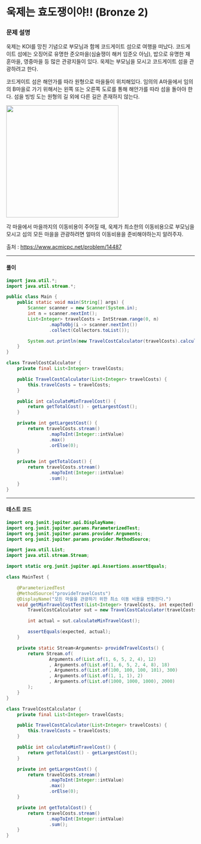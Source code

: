 # 욱제는 효도쟁이야!! (Bronze 2)

### 문제 설명

욱제는 KOI를 망친 기념으로 부모님과 함께 코드게이트 섬으로 여행을 떠났다. 코드게이트 섬에는 오징어로 유명한 준오마을(심술쟁이 해커 임준오 아님), 밥으로 유명한 재훈마을, 영중마을 등 많은 관광지들이 있다. 욱제는 부모님을 모시고 코드게이트 섬을 관광하려고 한다.

코드게이트 섬은 해안가를 따라 원형으로 마을들이 위치해있다. 임의의 A마을에서 임의의 B마을로 가기 위해서는 왼쪽 또는 오른쪽 도로를 통해 해안가를 따라 섬을 돌아야 한다. 섬을 빙빙 도는 원형의 길 외에 다른 길은 존재하지 않는다.

<img src="https://onlinejudgeimages.s3-ap-northeast-1.amazonaws.com/problem/14487/1.png" width=300px>

각 마을에서 마을까지의 이동비용이 주어질 때, 욱제가 최소한의 이동비용으로 부모님을 모시고 섬의 모든 마을을 관광하려면 얼마의 이동비용을 준비해야하는지 알려주자.

출처 : https://www.acmicpc.net/problem/14487

---

#### 풀이
~~~java
import java.util.*;
import java.util.stream.*;

public class Main {
    public static void main(String[] args) {
        Scanner scanner = new Scanner(System.in);
        int n = scanner.nextInt();
        List<Integer> travelCosts = IntStream.range(0, n)
                .mapToObj(i -> scanner.nextInt())
                .collect(Collectors.toList());

        System.out.println(new TravelCostCalculator(travelCosts).calculateMinTravelCost());
    }
}

class TravelCostCalculator {
    private final List<Integer> travelCosts;

    public TravelCostCalculator(List<Integer> travelCosts) {
        this.travelCosts = travelCosts;
    }

    public int calculateMinTravelCost() {
        return getTotalCost() - getLargestCost();
    }

    private int getLargestCost() {
        return travelCosts.stream()
                .mapToInt(Integer::intValue)
                .max()
                .orElse(0);
    }

    private int getTotalCost() {
        return travelCosts.stream()
                .mapToInt(Integer::intValue)
                .sum();
    }
}
~~~

---

#### 테스트 코드
~~~java
import org.junit.jupiter.api.DisplayName;
import org.junit.jupiter.params.ParameterizedTest;
import org.junit.jupiter.params.provider.Arguments;
import org.junit.jupiter.params.provider.MethodSource;

import java.util.List;
import java.util.stream.Stream;

import static org.junit.jupiter.api.Assertions.assertEquals;

class MainTest {

    @ParameterizedTest
    @MethodSource("provideTravelCosts")
    @DisplayName("모든 마을을 관광하기 위한 최소 이동 비용을 반환한다.")
    void getMinTravelCostTest(List<Integer> travelCosts, int expected) {
        TravelCostCalculator sut = new TravelCostCalculator(travelCosts);

        int actual = sut.calculateMinTravelCost();

        assertEquals(expected, actual);
    }

    private static Stream<Arguments> provideTravelCosts() {
        return Stream.of(
                Arguments.of(List.of(1, 6, 5, 2, 4), 12)
                , Arguments.of(List.of(1, 6, 5, 2, 4, 8), 18)
                , Arguments.of(List.of(100, 100, 100, 101), 300)
                , Arguments.of(List.of(1, 1, 1), 2)
                , Arguments.of(List.of(1000, 1000, 1000), 2000)
        );
    }
}

class TravelCostCalculator {
    private final List<Integer> travelCosts;

    public TravelCostCalculator(List<Integer> travelCosts) {
        this.travelCosts = travelCosts;
    }

    public int calculateMinTravelCost() {
        return getTotalCost() - getLargestCost();
    }

    private int getLargestCost() {
        return travelCosts.stream()
                .mapToInt(Integer::intValue)
                .max()
                .orElse(0);
    }

    private int getTotalCost() {
        return travelCosts.stream()
                .mapToInt(Integer::intValue)
                .sum();
    }
}
~~~
